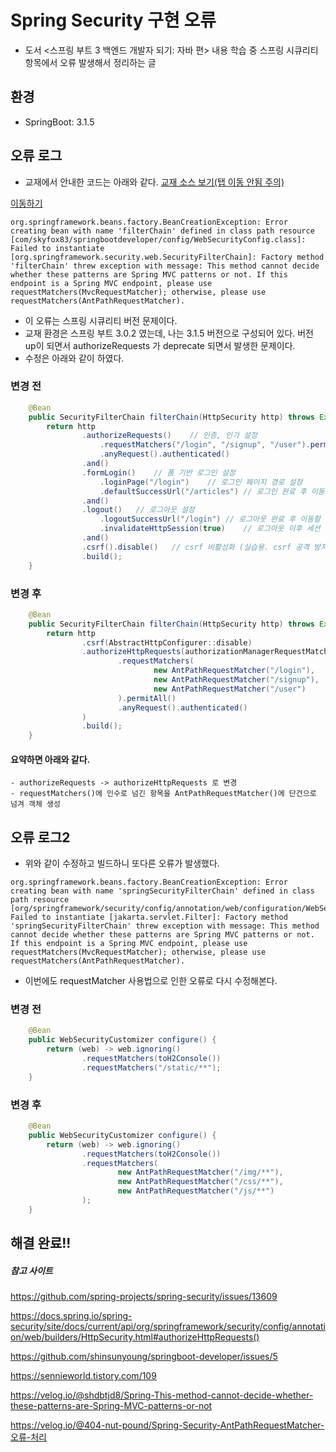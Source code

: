 # Spring Security 구현 오류
- 도서 <스프링 부트 3 백엔드 개발자 되기: 자바 편> 내용 학습 중 스프링 시큐리티 항목에서 오류 발생해서 정리하는 글

## 환경
- SpringBoot: 3.1.5

## 오류 로그
- 교재에서 안내한 코드는 아래와 같다. <a href="https://github.com/shinsunyoung/springboot-developer/blob/8a0841c499848f03828932fdd0e21bc1660d79f5/chapter8/src/main/java/me/shinsunyoung/springbootdeveloper/config/WebSecurityConfig.java#L30" target="_blank">교재 소스 보기(탭 이동 안됨 주의)</a>

[이동하기](https://github.com/shinsunyoung/springboot-developer/blob/8a0841c499848f03828932fdd0e21bc1660d79f5/chapter8/src/main/java/me/shinsunyoung/springbootdeveloper/config/WebSecurityConfig.java#L30)


```
org.springframework.beans.factory.BeanCreationException: Error creating bean with name 'filterChain' defined in class path resource [com/skyfox83/springbootdeveloper/config/WebSecurityConfig.class]: Failed to instantiate [org.springframework.security.web.SecurityFilterChain]: Factory method 'filterChain' threw exception with message: This method cannot decide whether these patterns are Spring MVC patterns or not. If this endpoint is a Spring MVC endpoint, please use requestMatchers(MvcRequestMatcher); otherwise, please use requestMatchers(AntPathRequestMatcher).
```

* 이 오류는 스프링 시큐리티 버전 문제이다.
* 교재 환경은 스프링 부트 3.0.2 였는데, 나는 3.1.5 버전으로 구성되어 있다. 버전 up이 되면서 authorizeRequests 가 deprecate 되면서 발생한 문제이다.
* 수정은 아래와 같이 하였다.

### 변경 전
``` java
    @Bean
    public SecurityFilterChain filterChain(HttpSecurity http) throws Exception {
        return http
                .authorizeRequests()    // 인증, 인가 설정
                    .requestMatchers("/login", "/signup", "/user").permitAll()  // requestMatchers() 에 파라미터로 전달된 url에 대해 설정
                    .anyRequest().authenticated()
                .and()
                .formLogin()    // 폼 기반 로그인 설정
                    .loginPage("/login")    // 로그인 페이지 경로 설정
                    .defaultSuccessUrl("/articles") // 로그인 완료 후 이동할 경로 설정
                .and()
                .logout()   // 로그아웃 설정
                    .logoutSuccessUrl("/login") // 로그아웃 완료 후 이동할 경로 설정
                    .invalidateHttpSession(true)    // 로그아웃 이후 세션 삭제 여부
                .and()
                .csrf().disable()   // csrf 비활성화 (실습용. csrf 공격 방지를 위해서는 활성화하는게 좋음) - token을 사용하는 방식에서는 csrf를 비활성화
                .build();
    }
```
### 변경 후
``` java
    @Bean
    public SecurityFilterChain filterChain(HttpSecurity http) throws Exception {
        return http
                .csrf(AbstractHttpConfigurer::disable)
                .authorizeHttpRequests(authorizationManagerRequestMatcherRegistry -> authorizationManagerRequestMatcherRegistry
                        .requestMatchers(
                                new AntPathRequestMatcher("/login"),
                                new AntPathRequestMatcher("/signup"),
                                new AntPathRequestMatcher("/user")
                        ).permitAll()
                        .anyRequest().authenticated()
                )
                .build();
    }
```

#### 요약하면 아래와 같다.
```
- authorizeRequests -> authorizeHttpRequests 로 변경
- requestMatchers()에 인수로 넘긴 항목을 AntPathRequestMatcher()에 단건으로 넘겨 객체 생성
```

## 오류 로그2
- 위와 같이 수정하고 빌드하니 또다른 오류가 발생했다.

```
org.springframework.beans.factory.BeanCreationException: Error creating bean with name 'springSecurityFilterChain' defined in class path resource [org/springframework/security/config/annotation/web/configuration/WebSecurityConfiguration.class]: Failed to instantiate [jakarta.servlet.Filter]: Factory method 'springSecurityFilterChain' threw exception with message: This method cannot decide whether these patterns are Spring MVC patterns or not. If this endpoint is a Spring MVC endpoint, please use requestMatchers(MvcRequestMatcher); otherwise, please use requestMatchers(AntPathRequestMatcher).
```

* 이번에도 requestMatcher 사용법으로 인한 오류로 다시 수정해본다.

### 변경 전
``` java
    @Bean
    public WebSecurityCustomizer configure() {
        return (web) -> web.ignoring()
                .requestMatchers(toH2Console())
                .requestMatchers("/static/**");
    }
```
### 변경 후
``` java
    @Bean
    public WebSecurityCustomizer configure() {
        return (web) -> web.ignoring()
                .requestMatchers(toH2Console())
                .requestMatchers(
                        new AntPathRequestMatcher("/img/**"),
                        new AntPathRequestMatcher("/css/**"),
                        new AntPathRequestMatcher("/js/**")
                );
    }
```

## 해결 완료!!


##### 참고 사이트
https://github.com/spring-projects/spring-security/issues/13609

https://docs.spring.io/spring-security/site/docs/current/api/org/springframework/security/config/annotation/web/builders/HttpSecurity.html#authorizeHttpRequests()

https://github.com/shinsunyoung/springboot-developer/issues/5

https://sennieworld.tistory.com/109

https://velog.io/@shdbtjd8/Spring-This-method-cannot-decide-whether-these-patterns-are-Spring-MVC-patterns-or-not

https://velog.io/@404-nut-pound/Spring-Security-AntPathRequestMatcher-오류-처리

